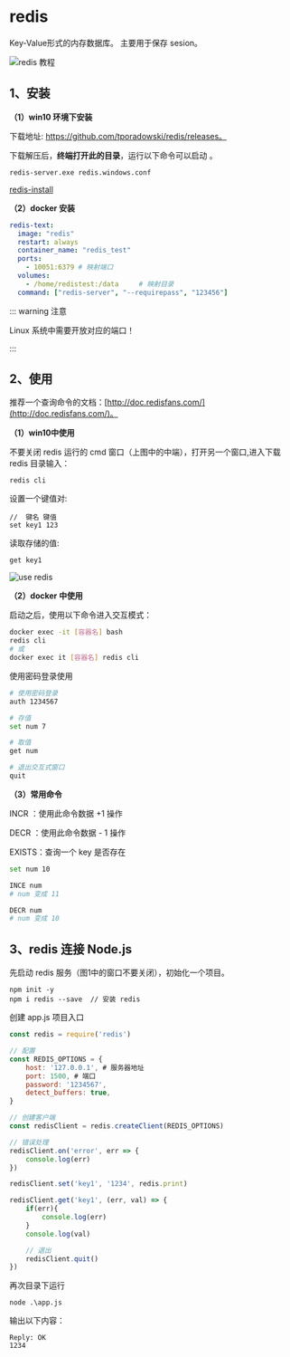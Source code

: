 # redis 

Key-Value形式的内存数据库。
主要用于保存 sesion。

![redis 教程](redis.png)


## 1、安装



**（1）win10 环境下安装**

下载地址: https://github.com/tporadowski/redis/releases。

下载解压后，**终端打开此的目录**，运行以下命令可以启动 。

``` 
redis-server.exe redis.windows.conf
```

 [redis-install](redis-install.png)



**（2）docker 安装**

```yml
redis-text:
  image: "redis"
  restart: always
  container_name: "redis_test"
  ports:
    - 10051:6379 # 映射端口
  volumes:
    - /home/redistest:/data		# 映射目录
  command: ["redis-server", "--requirepass", "123456"]
```

::: warning 注意

Linux 系统中需要开放对应的端口！

:::

## 2、使用

推荐一个查询命令的文档：[http://doc.redisfans.com/](http://doc.redisfans.com/)。

**（1）win10中使用**

不要关闭 redis 运行的 cmd 窗口（上图中的中端），打开另一个窗口,进入下载 redis 目录输入：

```
redis cli
```

设置一个键值对:

```
//  键名 键值
set key1 123
```

读取存储的值:

```
get key1
```

![use redis](redis-use.png)



**（2）docker 中使用**

启动之后，使用以下命令进入交互模式：

```bash
docker exec -it [容器名] bash
redis cli
# 或
docker exec it [容器名] redis cli
```

使用密码登录使用

```bash
# 使用密码登录
auth 1234567

# 存值
set num 7

# 取值
get num

# 退出交互式窗口
quit
```



**（3）常用命令**

INCR ：使用此命令数据 +1 操作

DECR ：使用此命令数据 - 1 操作

EXISTS：查询一个 key 是否存在

```bash
set num 10

INCE num
# num 变成 11

DECR num 
# num 变成 10
```



## 3、redis 连接 Node.js

先启动 redis 服务（图1中的窗口不要关闭），初始化一个项目。

```
npm init -y
npm i redis --save  // 安装 redis
```

创建 app.js 项目入口

```js
const redis = require('redis')

// 配置 
const REDIS_OPTIONS = {
    host: '127.0.0.1', # 服务器地址
    port: 1500, # 端口
    password: '1234567',
    detect_buffers: true,
}

// 创建客户端
const redisClient = redis.createClient(REDIS_OPTIONS)

// 错误处理
redisClient.on('error', err => {
    console.log(err)
})

redisClient.set('key1', '1234', redis.print)

redisClient.get('key1', (err, val) => {
    if(err){
        console.log(err)
    }
    console.log(val)

    // 退出
    redisClient.quit()
})
```

再次目录下运行
```
node .\app.js
```

输出以下内容：
```
Reply: OK
1234
```

 
 <comment-comment/> 
 